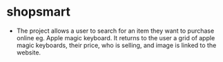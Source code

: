 # shopsmart
- The project allows a user to search for an item they want to purchase online eg. Apple magic keyboard. It returns to the user a grid of apple magic keyboards, their price, who is selling, and image is linked to the website. 
